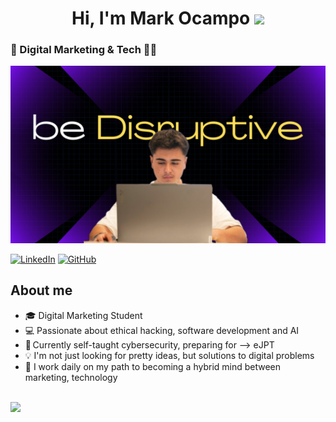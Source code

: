 
<h1 align="center"><b>Hi, I'm Mark Ocampo  </b><img src="https://media.giphy.com/media/hvRJCLFzcasrR4ia7z/giphy.gif" width="35"></h1>


### 🚀 Digital Marketing & Tech 👨‍💻

![Image Alt](https://github.com/theSukram/theSukram/blob/e9888793ea33e172a0e224f2df2b65991a61e751/banner%20github.png)




[![LinkedIn](https://img.shields.io/badge/LinkedIn-0077B5?style=for-the-badge&logo=linkedin&logoColor=white)](https://www.linkedin.com/in/mark-ocampo-ribas/)
[![GitHub](https://img.shields.io/badge/GitHub-100000?style=for-the-badge&logo=github&logoColor=white)](https://github.com/theSukram)



## About me

- 🎓 Digital Marketing Student
- 💻 Passionate about ethical hacking, software development and AI
- 🥷 Currently self-taught cybersecurity, preparing for --> eJPT
- 💡 I'm not just looking for pretty ideas, but solutions to digital problems
- 🚀 I work daily on my path to becoming a hybrid mind between marketing, technology
<br>











<!--horizontal divider(gradiant)-->
<img src="https://user-images.githubusercontent.com/73097560/115834477-dbab4500-a447-11eb-908a-139a6edaec5c.gif">




